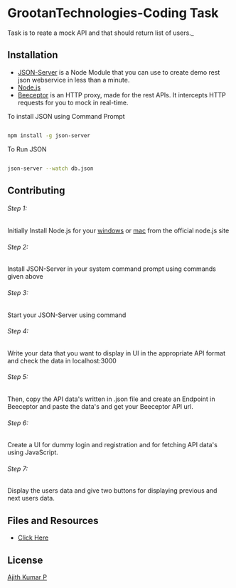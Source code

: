 # GrootanTechnologies-Coding Task

Task is to reate a mock API and that should return list of users._

## Installation

- [JSON-Server](https://github.com/typicode/json-server) is a Node Module that you can use to create demo rest json webservice in less than a minute.
- [Node.js](https://nodejs.org/)
- [Beeceptor](https://beeceptor.com/) is an HTTP proxy, made for the rest APIs. It intercepts HTTP requests for you to mock in real-time.


To install JSON using Command Prompt
```bash

npm install -g json-server 

``` 
To Run JSON 
```bash

json-server --watch db.json

```  

## Contributing

###### Step 1:
Initially Install Node.js for your [windows](https://nodejs.org/dist/v14.17.0/node-v14.17.0-x64.msi) or [mac](https://nodejs.org/dist/v14.17.0/node-v14.17.0.pkg) from the official node.js site 

###### Step 2:
Install JSON-Server in your system command prompt using commands given above

###### Step 3:
Start your JSON-Server using command

###### Step 4:
Write your data that you want to display in UI in the appropriate API format and check the data in localhost:3000

###### Step 5:
Then, copy the API data's written in .json file and create an Endpoint in Beeceptor and paste the data's and get your Beeceptor API url.

###### Step 6:
Create a UI for dummy login and registration and for fetching API data's using JavaScript.

###### Step 7:
Display the users data and give two buttons for displaying previous and next users data.

## Files and Resources
- [Click Here](https://github.com/Ajithkumar7925/GrootanTechnologiesTask)

## License
[Ajith Kumar P](https://github.com/Ajithkumar7925)
